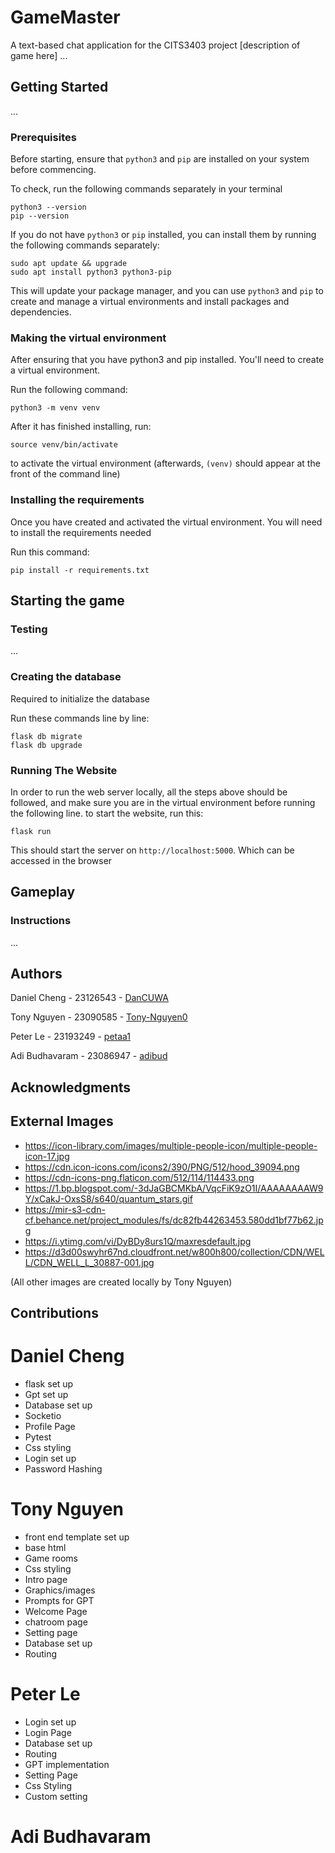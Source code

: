 # GameMaster

A text-based chat application for the CITS3403 project
[description of game here]
...

## Getting Started

...

### Prerequisites

Before starting, ensure that `python3` and `pip` are installed on your system before commencing.

To check, run the following commands separately in your terminal

```
python3 --version
pip --version
```

If you do not have `python3` or `pip` installed, you can install them by running the following commands separately:

```
sudo apt update && upgrade
sudo apt install python3 python3-pip
```

This will update your package manager, and you can use `python3` and `pip` to create and manage a virtual environments and install packages and dependencies.

### Making the virtual environment

After ensuring that you have python3 and pip installed. You'll need to create a virtual environment.

Run the following command:

```
python3 -m venv venv
```

After it has finished installing, run:

```
source venv/bin/activate
```

to activate the virtual environment
(afterwards, `(venv)` should appear at the front of the command line)

### Installing the requirements

Once you have created and activated the virtual environment. You will need to install the requirements needed

Run this command:

```
pip install -r requirements.txt
```

## Starting the game

### Testing

...

### Creating the database

Required to initialize the database

Run these commands line by line:

```
flask db migrate
flask db upgrade
```

### Running The Website

In order to run the web server locally, all the steps above should be followed, and make sure you are in the virtual environment before running the following line.
to start the website, run this:

```
flask run
```

This should start the server on `http://localhost:5000`. Which can be accessed in the browser

## Gameplay

### Instructions

...

## Authors

Daniel Cheng - 23126543 - [DanCUWA](https://github.com/DanCUWA)

Tony Nguyen - 23090585 - [Tony-Nguyen0](https://github.com/Tony-Nguyen0)

Peter Le - 23193249 - [petaa1](https://github.com/petaa1)

Adi Budhavaram - 23086947 - [adibud](https://github.com/adibud)

## Acknowledgments

## External Images
* https://icon-library.com/images/multiple-people-icon/multiple-people-icon-17.jpg
* https://cdn.icon-icons.com/icons2/390/PNG/512/hood_39094.png
* https://cdn-icons-png.flaticon.com/512/114/114433.png
* https://1.bp.blogspot.com/-3dJaGBCMKbA/VqcFiK9zO1I/AAAAAAAAW9Y/xCakJ-OxsS8/s640/quantum_stars.gif 
* https://mir-s3-cdn-cf.behance.net/project_modules/fs/dc82fb44263453.580dd1bf77b62.jpg 
* https://i.ytimg.com/vi/DyBDy8urs1Q/maxresdefault.jpg
* https://d3d00swyhr67nd.cloudfront.net/w800h800/collection/CDN/WELL/CDN_WELL_L_30887-001.jpg

(All other images are created locally by Tony Nguyen)

## Contributions
# Daniel Cheng
* flask set up
* Gpt set up
* Database set up
* Socketio
* Profile Page
* Pytest
* Css styling
* Login set up
* Password Hashing

# Tony Nguyen
* front end template set up
* base html
* Game rooms
* Css styling
* Intro page
* Graphics/images
* Prompts for GPT
* Welcome Page
* chatroom page
* Setting page
* Database set up
* Routing

# Peter Le
* Login set up
* Login Page
* Database set up
* Routing
* GPT implementation
* Setting Page
* Css Styling
* Custom setting


# Adi Budhavaram
